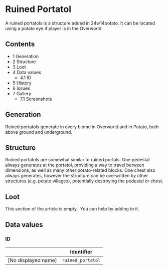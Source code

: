 # Ruined Portatol
A ruined portatols is a structure added in 24w14potato. It can be located using a potato eye if player is in the Overworld.

## Contents
- 1 Generation
- 2 Structure
- 3 Loot
- 4 Data values
	- 4.1 ID
- 5 History
- 6 Issues
- 7 Gallery
	- 7.1 Screenshots

## Generation
Ruined portatols generate in every biome in Overworld and in Potato, both above ground and underground.

## Structure
Ruined portatols are somewhat similar to ruined portals. One pedestal always generates at the portatol, providing a way to travel between dimensions, as well as many other potato-related blocks. One chest also always generates, however the structure can be overwritten by other structures (e.g. potato villages), potentially destroying the pedestal or chest.

## Loot

  

This section of the article is empty. 
You can help by adding to it.


## Data values
### ID
|                     | Identifier        |
|---------------------|-------------------|
| [No displayed name] | `ruined_portatol` |


